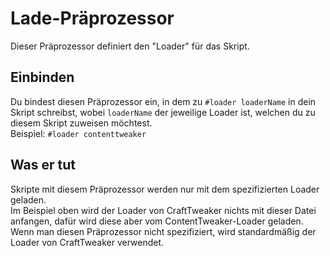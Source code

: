 # Lade-Präprozessor

Dieser Präprozessor definiert den "Loader" für das Skript.

## Einbinden

Du bindest diesen Präprozessor ein, in dem zu `#loader loaderName` in dein Skript schreibst, wobei `loaderName` der jeweilige Loader ist, welchen du zu diesem Skript zuweisen möchtest.  
Beispiel: `#loader contenttweaker`

## Was er tut

Skripte mit diesem Präprozessor werden nur mit dem spezifizierten Loader geladen.  
Im Beispiel oben wird der Loader von CraftTweaker nichts mit dieser Datei anfangen, dafür wird diese aber vom ContentTweaker-Loader geladen.  
Wenn man diesen Präprozessor nicht spezifiziert, wird standardmäßig der Loader von CraftTweaker verwendet.